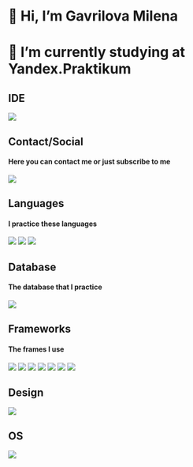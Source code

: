 # 👋 Hi, I’m Gavrilova Milena

# 🌱 I’m currently studying at Yandex.Praktikum

## IDE

<img src="https://img.shields.io/badge/Visual_Studio_Code-0078D4?style=for-the-badge&logo=visual%20studio%20code&logoColor=white">

## Contact/Social
#### Here you can contact me or just subscribe to me

[<img src="https://img.shields.io/badge/@mlngvr-2CA5E0?style=for-the-badge&logo=telegram&logoColor=white"/>](https://t.me/mlngvr)

## Languages
#### I practice these languages
<p align="left">
<img src="https://img.shields.io/badge/HTML5-E34F26?style=for-the-badge&logo=html5&logoColor=white">
<img src="https://img.shields.io/badge/CSS3-1572B6?style=for-the-badge&logo=css3&logoColor=white">
<img src="https://img.shields.io/badge/JavaScript-323330?style=for-the-badge&logo=javascript&logoColor=F7DF1E">  
</p>

## Database
#### The database that I practice

<img src="https://img.shields.io/badge/MongoDB-4EA94B?style=for-the-badge&logo=mongodb&logoColor=white">

## Frameworks
#### The frames I use
<p align="left">
<img src="https://img.shields.io/badge/Node.js-43853D?style=for-the-badge&logo=node.js&logoColor=white">
<img src="https://img.shields.io/badge/npm-CB3837?style=for-the-badge&logo=npm&logoColor=white">
<img src="https://img.shields.io/badge/Express.js-000000?style=for-the-badge&logo=express&logoColor=white">
<img src="https://img.shields.io/badge/React-20232A?style=for-the-badge&logo=react&logoColor=61DAFB">
<img src="https://img.shields.io/badge/Angular-DD0031?style=for-the-badge&logo=angular&logoColor=white">
<img src="https://img.shields.io/badge/Git-F05032?style=for-the-badge&logo=git&logoColor=white">
<img src="https://img.shields.io/badge/Postman-FF6C37?style=for-the-badge&logo=Postman&logoColor=white"> 
</p>

## Design

<img src="https://img.shields.io/badge/Figma-F24E1E?style=for-the-badge&logo=figma&logoColor=white">

## OS

<img src="https://img.shields.io/badge/Windows-0078D6?style=for-the-badge&logo=windows&logoColor=white">

<!---
GavrilovaMilena/GavrilovaMilena is a ✨ special ✨ repository because its `README.md` (this file) appears on your GitHub profile.
You can click the Preview link to take a look at your changes.
--->
